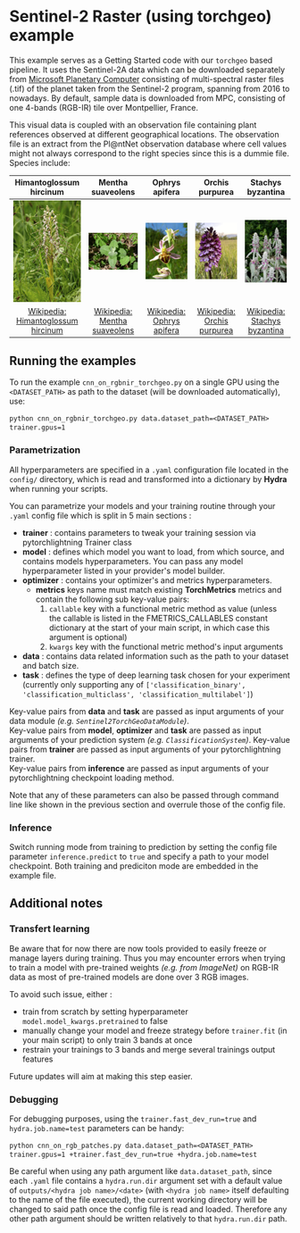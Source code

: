 # Sentinel-2 Raster (using torchgeo) example

This example serves as a Getting Started code with our `torchgeo` based pipeline.
It uses the Sentinel-2A data which can be downloaded separately from [Microsoft Planetary Computer](https://planetarycomputer.microsoft.com/dataset/sentinel-2-l2a) consisting of multi-spectral raster files (.tif) of the planet taken from the Sentinel-2 program, spanning from 2016 to nowadays. By default, sample data is downloaded from MPC, consisting of one 4-bands (RGB-IR) tile over Montpellier, France.

This visual data is coupled with an observation file containing plant references observed at different geographical locations. The observation file is an extract from the Pl@ntNet observation database where cell values might not always correspond to the right species since this is a dummie file.
Species include:

| Himantoglossum hircinum | Mentha suaveolens | Ophrys apifera | Orchis purpurea | Stachys byzantina |
|:-:|:-:|:-:|:-:|:-:|
![Himantoglossum_hircinum](../../docs/resources/Himantoglossum_hircinum.jpg "Himantoglossum hircinum") | ![Mentha_suaveolens](../../docs/resources/Mentha_suaveolens.jpg "Mentha suaveolens") | ![Ophrys_apifera](../../docs/resources/Ophrys_apifera.jpg "Ophrys apifera") | ![Orchis_purpurea](../../docs/resources/Orchis_purpurea.jpg "Orchis purpurea") | ![Stachys_byzantina](../../docs/resources/Stachys_byzantina.jpg "Stachys byzantina") |
[Wikipedia: Himantoglossum hircinum](https://en.wikipedia.org/wiki/Himantoglossum_hircinum) | [Wikipedia: Mentha suaveolens](https://en.wikipedia.org/wiki/Mentha_suaveolens) | [Wikipedia: Ophrys apifera](https://en.wikipedia.org/wiki/Ophrys_apifera) | [Wikipedia: Orchis purpurea](https://en.wikipedia.org/wiki/Orchis_purpurea) | [Wikipedia: Stachys byzantina](https://en.wikipedia.org/wiki/Stachys_byzantina) | 




## Running the examples

To run the example `cnn_on_rgbnir_torchgeo.py` on a single GPU using the `<DATASET_PATH>` as path to the dataset (will be downloaded automatically), use:
```script
python cnn_on_rgbnir_torchgeo.py data.dataset_path=<DATASET_PATH> trainer.gpus=1
```
### Parametrization

All hyperparameters are specified in a `.yaml` configuration file located in the `config/` directory, which is read and transformed into a dictionary by **Hydra** when running your scripts.

You can parametrize your models and your training routine through your `.yaml` config file which is split in 5 main sections :

- **trainer** : contains parameters to tweak your training session via pytorchlightning Trainer class
- **model** : defines which model you want to load, from which source, and contains models hyperparameters. You can pass any model hyperparameter listed in your provider's model builder.
- **optimizer** : contains your optimizer's and metrics hyperparameters.
  - **metrics** keys name must match existing **TorchMetrics** metrics and contain the following sub key-value pairs:
    1. `callable` key with a functional metric method as value (unless the callable is listed in the FMETRICS_CALLABLES constant dictionary at the start of your main script, in which case this argument is optional)
    2. `kwargs` key with the functional metric method's input arguments
- **data** : contains data related information such as the path to your dataset and batch size.
- **task** : defines the type of deep learning task chosen for your experiment (currently only supporting any of `['classification_binary', 'classification_multiclass', 'classification_multilabel']`)

Key-value pairs from **data** and **task** are passed as input arguments of your data module _(e.g. `Sentinel2TorchGeoDataModule`)_.\
Key-value pairs from **model**, **optimizer** and **task** are passed as input arguments of your prediction system _(e.g. `ClassificationSystem`)_.
Key-value pairs from **trainer** are passed as input arguments of your pytorchlightning trainer.\
Key-value pairs from **inference** are passed as input arguments of your pytorchlightning checkpoint loading method.

Note that any of these parameters can also be passed through command line like shown in the previous section and overrule those of the config file.

### Inference

Switch running mode from training to prediction by setting the config file parameter `inference.predict` to `true` and specify a path to your model checkpoint. Both training and prediciton mode are embedded in the example file.

## Additional notes
### Transfert learning
Be aware that for now there are now tools provided to easily freeze or manage layers during training. Thus you may encounter errors when trying to train a model with pre-trained weights _(e.g. from ImageNet)_ on RGB-IR data as most of pre-trained models are done over 3 RGB images.

To avoid such issue, either :
- train from scratch by setting hyperparameter `model.model_kwargs.pretrained` to false
- manually change your model and freeze strategy before `trainer.fit` (in your main script) to only train 3 bands at once
- restrain your trainings to 3 bands and merge several trainings output features

Future updates will aim at making this step easier.

### Debugging

For debugging purposes, using the `trainer.fast_dev_run=true` and `hydra.job.name=test` parameters can be handy:
```script
python cnn_on_rgb_patches.py data.dataset_path=<DATASET_PATH> trainer.gpus=1 +trainer.fast_dev_run=true +hydra.job.name=test
```

Be careful when using any path argument like `data.dataset_path`, since each `.yaml` file contains a `hydra.run.dir` argument set with a default value of `outputs/<hydra job name>/<date>` (with `<hydra job name>` itself defaulting to the name of the file executed), the current working directory will be changed to said path once the config file is read and loaded. Therefore any other path argument should be written relatively to that `hydra.run.dir` path.

